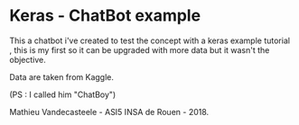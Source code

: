 # Keras - ChatBot example
This a chatbot i've created to test the concept with a keras example tutorial , this is my first so it can be upgraded with more data but it wasn't the objective.

 Data are taken from Kaggle.
 
 (PS : I called him "ChatBoy")
 
 Mathieu Vandecasteele - ASI5 INSA de Rouen - 2018.
